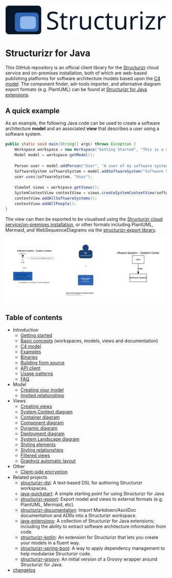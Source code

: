 ![Structurizr](docs/images/structurizr-banner.png)

# Structurizr for Java

This GitHub repository is an official client library for the [Structurizr](https://structurizr.com) cloud service and on-premises installation, both of which are web-based publishing platforms for software architecture models based upon the [C4 model](https://c4model.com). The component finder, adr-tools importer, and alternative diagram export formats (e.g. PlantUML) can be found at [Structurizr for Java extensions](https://github.com/structurizr/java-extensions).

## A quick example

As an example, the following Java code can be used to create a software architecture __model__ and an associated __view__ that describes a user using a software system.

```java
public static void main(String[] args) throws Exception {
    Workspace workspace = new Workspace("Getting Started", "This is a model of my software system.");
    Model model = workspace.getModel();
    
    Person user = model.addPerson("User", "A user of my software system.");
    SoftwareSystem softwareSystem = model.addSoftwareSystem("Software System", "My software system.");
    user.uses(softwareSystem, "Uses");
    
    ViewSet views = workspace.getViews();
    SystemContextView contextView = views.createSystemContextView(softwareSystem, "SystemContext", "An example of a System Context diagram.");
    contextView.addAllSoftwareSystems();
    contextView.addAllPeople();
}
```

The view can then be exported to be visualised using the [Structurizr cloud service/on-premises installation](https://structurizr.com),
or other formats including PlantUML, Mermaid, and WebSequenceDiagrams via the [structurizr-export library](https://github.com/structurizr/export).

![Views can be exported and visualised via a number of tools](docs/images/readme-1.png)

## Table of contents

* Introduction
    * [Getting started](docs/getting-started.md)
    * [Basic concepts](https://structurizr.com/help/concepts) (workspaces, models, views and documentation)
    * [C4 model](https://c4model.com)
    * [Examples](https://github.com/structurizr/examples)
    * [Binaries](docs/binaries.md)
    * [Building from source](docs/building.md)
    * [API client](docs/api-client.md)
    * [Usage patterns](docs/usage-patterns.md)
    * [FAQ](docs/faq.md)
* Model
	* [Creating your model](docs/model.md)
	* [Implied relationships](docs/implied-relationships.md)
* Views
	* [Creating views](docs/views.md)
    * [System Context diagram](docs/system-context-diagram.md)
    * [Container diagram](docs/container-diagram.md)
    * [Component diagram](docs/component-diagram.md)
    * [Dynamic diagram](docs/dynamic-diagram.md)
    * [Deployment diagram](docs/deployment-diagram.md)
    * [System Landscape diagram](docs/system-landscape-diagram.md)
    * [Styling elements](docs/styling-elements.md)
    * [Styling relationships](docs/styling-relationships.md)
    * [Filtered views](docs/filtered-views.md)
    * [Graphviz automatic layout](https://github.com/structurizr/java-extensions/blob/master/structurizr-graphviz)
* Other
    * [Client-side encryption](docs/client-side-encryption.md)
* Related projects
    * [structurizr-dsl](https://github.com/structurizr/dsl): A text-based DSL for authoring Structurizr workspaces.
    * [java-quickstart](https://github.com/structurizr/java-quickstart): A simple starting point for using Structurizr for Java
    * [structurizr-export](https://github.com/structurizr/export): Export model and views to external formats (e.g. PlantUML, Mermaid, etc).
    * [structurizr-documentation](https://github.com/structurizr/documentation): Import Markdown/AsciiDoc documentation and ADRs into a Structurizr workspace.
    * [java-extensions](https://github.com/structurizr/java-extensions): A collection of Structurizr for Java extensions; including the ability to extract software architecture information from code.
    * [structurizr-kotlin](https://github.com/Catalysts/structurizr-extensions/tree/master/structurizr-kotlin): An extension for Structurizr that lets you create your models in a fluent way.
    * [structurizr-spring-boot](https://github.com/Catalysts/structurizr-extensions/tree/master/structurizr-spring-boot): A way to apply dependency management to help modularise Structurizr code.
    * [structurizr-groovy](https://github.com/tidyjava/structurizr-groovy): An initial version of a Groovy wrapper around Structurizr for Java.
* [changelog](docs/changelog.md)

